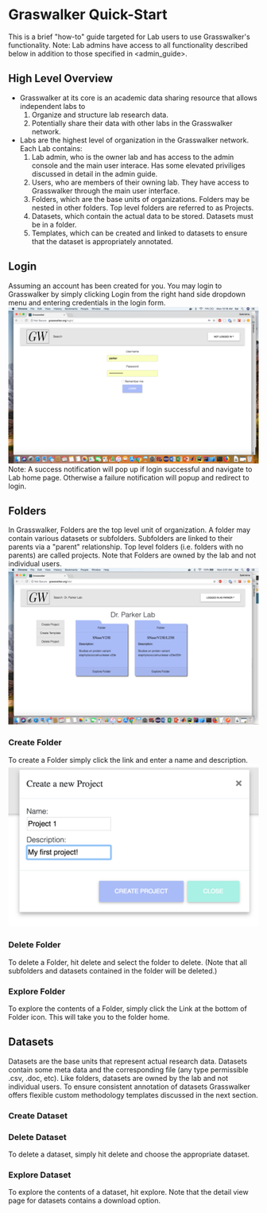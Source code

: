 # Graswalker Quick-Start
This is a brief "how-to" guide targeted for Lab users to use Grasswalker's functionality. 
Note: Lab admins have access to all functionality described below in addition to those specified in <admin_guide>.

## High Level Overview
* Grasswalker at its core is an academic data sharing resource that allows independent labs to 
    1. Organize and structure lab research data.  
    2. Potentially share their data with other labs in the Grasswalker network.
* Labs are the highest level of organization in the Grasswalker network. Each Lab contains:
    1. Lab admin, who is the owner lab and has access to the admin console and the main user interace. Has some elevated priviliges discussed in detail in the admin guide.
    2. Users, who are members of their owning lab. They have access to Grasswalker through the main user interface.
    3. Folders, which are the base units of organizations. Folders may be nested in other folders. Top level folders are referred to as Projects.
    4. Datasets, which contain the actual data to be stored. Datasets must be in a folder.
    5. Templates, which can be created and linked to datasets to ensure that the dataset is appropriately annotated.
    
## Login
Assuming an account has been created for you. You may login to Grasswalker by simply clicking Login from the right hand side dropdown menu and entering credentials in the login form.
![Login image](/guides/pics/Login.png)
Note: A success notification will pop up if login successful and navigate to Lab home page. Otherwise a failure notification will popup and redirect to login.

## Folders
In Grasswalker, Folders are the top level unit of organization. A folder may contain various datasets or subfolders. Subfolders are linked to their parents via a "parent" relationship. Top level folders (i.e. folders with no parents) are called projects.
Note that Folders are owned by the lab and not individual users.
![Project Home](/guides/pics/Folder_Home.png)

### Create Folder
To create a Folder simply click the link and enter a name and description.
![Create Folder](/guides/pics/Create_Folder.png)

### Delete Folder
To delete a Folder, hit delete and select the folder to delete. (Note that all subfolders and datasets contained in the folder will be deleted.)

### Explore Folder
To explore the contents of a Folder, simply click the Link at the bottom of Folder icon. This will take you to the folder home.

## Datasets
Datasets are the base units that represent actual research data. Datasets contain some meta data and the corresponding file (any type permissible .csv, .doc, etc).
Like folders, datasets are owned by the lab and not individual users. To ensure consistent annotation of datasets Grasswalker offers flexible custom methodology templates
discussed in the next section.

### Create Dataset

### Delete Dataset
To delete a dataset, simply hit delete and choose the appropriate dataset.

### Explore Dataset
To explore the contents of a dataset, hit explore. Note that the detail view page for datasets contains a download option. 
